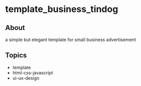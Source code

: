 # template_business_tindog
 
## About
a simple but elegant template for small business advertisement

## Topics
- template 
- html-css-javascript 
- ui-ux-design
